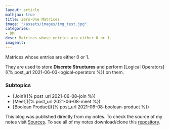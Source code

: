 ```yaml
---
layout: article
mathjax: true
title: Zero-One Matrices
image: "/assets/images/img_test.jpg"
categories:
- DM
desc: Matrices whose entries are either 0 or 1. 
imagealt: 
---
```


Matrices whose entries are either 0 or 1.

They are used to store <b>Discrete Structures</b> and perform [Logical Operators]({% post_url 2021-06-03-logical-operators %}) on them.

### Subtopics
- [Join]({% post_url 2021-06-08-join %})
- [Meet]({% post_url 2021-06-08-meet %})
- [Boolean Product]({% post_url 2021-06-08-boolean-product %})

This blog was published directly from my notes.
To check the source of my notes visit [Sources](sources.html).
To see all of my notes download/clone this [repository](https://github.com/bovem/CS).